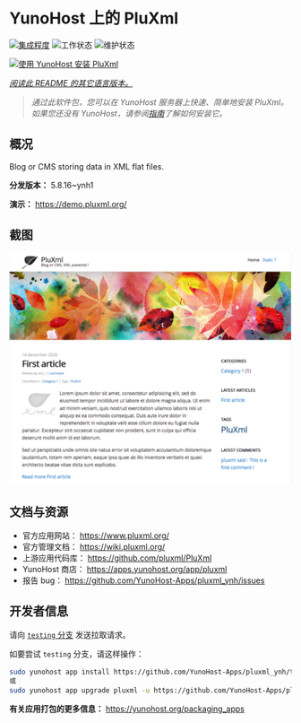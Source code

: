 <!--
注意：此 README 由 <https://github.com/YunoHost/apps/tree/master/tools/readme_generator> 自动生成
请勿手动编辑。
-->

# YunoHost 上的 PluXml

[![集成程度](https://dash.yunohost.org/integration/pluxml.svg)](https://ci-apps.yunohost.org/ci/apps/pluxml/) ![工作状态](https://ci-apps.yunohost.org/ci/badges/pluxml.status.svg) ![维护状态](https://ci-apps.yunohost.org/ci/badges/pluxml.maintain.svg)

[![使用 YunoHost 安装 PluXml](https://install-app.yunohost.org/install-with-yunohost.svg)](https://install-app.yunohost.org/?app=pluxml)

*[阅读此 README 的其它语言版本。](./ALL_README.md)*

> *通过此软件包，您可以在 YunoHost 服务器上快速、简单地安装 PluXml。*  
> *如果您还没有 YunoHost，请参阅[指南](https://yunohost.org/install)了解如何安装它。*

## 概况

Blog or CMS storing data in XML flat files.


**分发版本：** 5.8.16~ynh1

**演示：** <https://demo.pluxml.org/>

## 截图

![PluXml 的截图](./doc/screenshots/screenshot.png)

## 文档与资源

- 官方应用网站： <https://www.pluxml.org/>
- 官方管理文档： <https://wiki.pluxml.org/>
- 上游应用代码库： <https://github.com/pluxml/PluXml>
- YunoHost 商店： <https://apps.yunohost.org/app/pluxml>
- 报告 bug： <https://github.com/YunoHost-Apps/pluxml_ynh/issues>

## 开发者信息

请向 [`testing` 分支](https://github.com/YunoHost-Apps/pluxml_ynh/tree/testing) 发送拉取请求。

如要尝试 `testing` 分支，请这样操作：

```bash
sudo yunohost app install https://github.com/YunoHost-Apps/pluxml_ynh/tree/testing --debug
或
sudo yunohost app upgrade pluxml -u https://github.com/YunoHost-Apps/pluxml_ynh/tree/testing --debug
```

**有关应用打包的更多信息：** <https://yunohost.org/packaging_apps>
